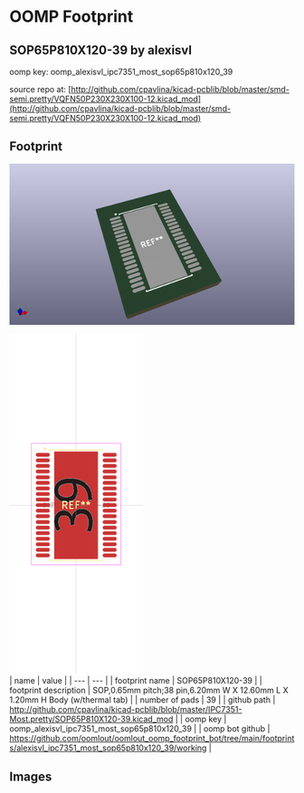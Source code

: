 # OOMP Footprint  
## SOP65P810X120-39  by alexisvl  
  
oomp key: oomp_alexisvl_ipc7351_most_sop65p810x120_39  
  
source repo at: [http://github.com/cpavlina/kicad-pcblib/blob/master/smd-semi.pretty/VQFN50P230X230X100-12.kicad_mod](http://github.com/cpavlina/kicad-pcblib/blob/master/smd-semi.pretty/VQFN50P230X230X100-12.kicad_mod)  
## Footprint  
  
[![working_kicad_pcb_3d.png](working_kicad_pcb_3d_600.png)](working_kicad_pcb_3d.png)  
  
[![working.png](working_600.png)](working.png)  
| name | value | 
| --- | --- | 
| footprint name | SOP65P810X120-39 | 
| footprint description | SOP,0.65mm pitch;38 pin,6.20mm W X 12.60mm L X 1.20mm H Body (w/thermal tab) | 
| number of pads | 39 | 
| github path | http://github.com/cpavlina/kicad-pcblib/blob/master/IPC7351-Most.pretty/SOP65P810X120-39.kicad_mod | 
| oomp key | oomp_alexisvl_ipc7351_most_sop65p810x120_39 | 
| oomp bot github | https://github.com/oomlout/oomlout_oomp_footprint_bot/tree/main/footprints/alexisvl_ipc7351_most_sop65p810x120_39/working | 
## Images  
